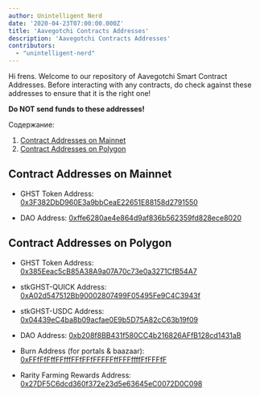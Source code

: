 ```yaml
---
author: Unintelligent Nerd
date: '2020-04-23T07:00:00.000Z'
title: 'Aavegotchi Contracts Addresses'
description: 'Aavegotchi Contracts Addresses'
contributors:
  - "unintelligent-nerd"
---
```


Hi frens. Welcome to our repository of Aavegotchi Smart Contract Addresses. Before interacting with any contracts, do check against these addresses to ensure that it is the right one!

**Do NOT send funds to these addresses!**

<div class="contentsBox">

Содержание:

<ol>
<li><a href=#contract-addresses-on-mainnet>Contract Addresses on Mainnet</a></li>
<li><a href=#contract-addresses-on-polygon>Contract Addresses on Polygon</a></li>
</ol>

</div>

## Contract Addresses on Mainnet

* GHST Token Address: [0x3F382DbD960E3a9bbCeaE22651E88158d2791550](https://etherscan.io/address/0x3f382dbd960e3a9bbceae22651e88158d2791550)

* DAO Address: [0xffe6280ae4e864d9af836b562359fd828ece8020](https://etherscan.io/address/0xffe6280ae4e864d9af836b562359fd828ece8020)

## Contract Addresses on Polygon

* GHST Token Address: [0x385Eeac5cB85A38A9a07A70c73e0a3271CfB54A7](https://explorer-mainnet.maticvigil.com/address/0x385Eeac5cB85A38A9a07A70c73e0a3271CfB54A7)

* stkGHST-QUICK Address: [0xA02d547512Bb90002807499F05495Fe9C4C3943f](https://explorer-mainnet.maticvigil.com/address/0xA02d547512Bb90002807499F05495Fe9C4C3943f)

* stkGHST-USDC Address: [0x04439eC4ba8b09acfae0E9b5D75A82cC63b19f09](https://explorer-mainnet.maticvigil.com/address/0x04439eC4ba8b09acfae0E9b5D75A82cC63b19f09)

* DAO Address: [0xb208f8BB431f580CC4b216826AFfB128cd1431aB](https://explorer-mainnet.maticvigil.com/address/0xb208f8BB431f580CC4b216826AFfB128cd1431aB/tokens)

* Burn Address (for portals & baazaar): [0xFFfFfFffFFfffFFfFFfFFFFFffFFFffffFfFFFfF](https://explorer-mainnet.maticvigil.com/address/0xFFfFfFffFFfffFFfFFfFFFFFffFFFffffFfFFFfF/tokens)

* Rarity Farming Rewards Address: [0x27DF5C6dcd360f372e23d5e63645eC0072D0C098](https://explorer-mainnet.maticvigil.com/address/0x27DF5C6dcd360f372e23d5e63645eC0072D0C098/token-transfers)

